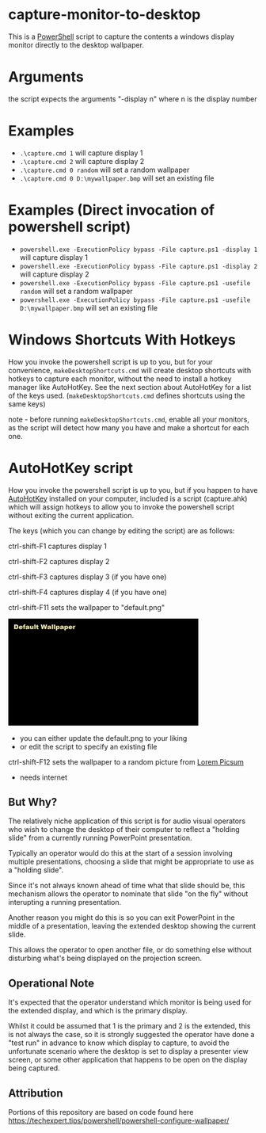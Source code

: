 # capture-monitor-to-desktop

This is a [PowerShell](https://learn.microsoft.com/en-us/powershell/scripting/overview?view=powershell-7.3) script to capture the contents a windows display monitor directly to the desktop wallpaper.

Arguments
===
the script expects the arguments "-display n" where n is the display number

Examples
===
  - `.\capture.cmd 1` will capture display 1
  - `.\capture.cmd 2` will capture display 2
  - `.\capture.cmd 0 random` will set a random wallpaper
  - `.\capture.cmd 0 D:\mywallpaper.bmp` will set an existing file
  
 
Examples (Direct invocation of powershell script)
===
  - `powershell.exe -ExecutionPolicy bypass -File capture.ps1 -display 1` will capture display 1
  - `powershell.exe -ExecutionPolicy bypass -File capture.ps1 -display 2` will capture display 2
  - `powershell.exe -ExecutionPolicy bypass -File capture.ps1 -usefile random` will set a random wallpaper
  - `powershell.exe -ExecutionPolicy bypass -File capture.ps1 -usefile D:\mywallpaper.bmp` will set an existing file

Windows Shortcuts With Hotkeys
===

How you invoke the powershell script is up to you, but for your convenience, `makeDesktopShortcuts.cmd` will create desktop shortcuts with hotkeys to capture each monitor, without the need to install a hotkey manager like AutoHotKey. See the next section about AutoHotKey for a list of the keys used. (`makeDesktopShortcuts.cmd` defines shortcuts using the same keys)

note - before running `makeDesktopShortcuts.cmd`, enable all your monitors, as the script will detect how many you have and make a shortcut for each one.

AutoHotKey script
===

How you invoke the powershell script is up to you, but if you happen to have [AutoHotKey](https://www.autohotkey.com/) installed on your computer, included is a script (capture.ahk) which will assign hotkeys to allow you to invoke the powershell script without exiting the current application.

The keys (which you can change by editing the script) are as follows:

ctrl-shift-F1 captures display 1

ctrl-shift-F2 captures display 2 

ctrl-shift-F3 captures display 3 (if you have one) 

ctrl-shift-F4 captures display 4 (if you have one) 

ctrl-shift-F11 sets the wallpaper to "default.png"

<img src="./default.png" width="384" height="216">

   - you can either update the default.png to your liking
   - or edit the script to specify an existing file


ctrl-shift-F12 sets the wallpaper to a random picture from [Lorem Picsum](https://picsum.photos/) 

   - needs internet
      
      
      
But Why?
---
The relatively niche application of this script is for audio visual operators who wish to change the desktop of their computer to reflect a "holding slide" from a currently running PowerPoint presentation.

Typically an operator would do this at the start of a session involving multiple presentations, choosing a slide that might be appropriate to use as a "holding slide".

Since it's not always known ahead of time what that slide should be, this mechanism allows the operator to nominate that slide "on the fly" without interupting a running presentation.

Another reason you might do this is so you can exit PowerPoint in the middle of a presentation, leaving the extended desktop showing the current slide.

This allows the operator to open another file, or do something else without disturbing what's being displayed on the projection screen.

Operational Note
---

It's expected that the operator understand which monitor is being used for the extended display, and which is the primary display. 

Whilst it could be assumed that 1 is the primary and 2 is the extended, this is not always the case, so it is strongly suggested the operator have done a "test run" in advance to know which display to capture, to avoid the unfortunate scenario where the desktop is set to display a presenter view screen, or some other application that happens to be open on the display being captured.

Attribution
---

Portions of this repository are based on code found here https://techexpert.tips/powershell/powershell-configure-wallpaper/

